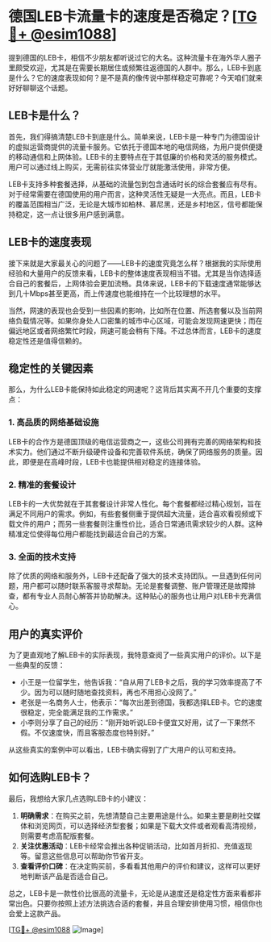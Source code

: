 # 德国LEB卡流量卡的速度是否稳定？[[TG💪+ @esim1088](https://t.me/s/esim1088)]

提到德国的LEB卡，相信不少朋友都听说过它的大名。这种流量卡在海外华人圈子里颇受欢迎，尤其是在需要长期居住或频繁往返德国的人群中。那么，LEB卡到底是什么？它的速度表现如何？是不是真的像传说中那样稳定可靠呢？今天咱们就来好好聊聊这个话题。

## LEB卡是什么？

首先，我们得搞清楚LEB卡到底是什么。简单来说，LEB卡是一种专门为德国设计的虚拟运营商提供的流量卡服务。它依托于德国本地的电信网络，为用户提供便捷的移动通信和上网体验。LEB卡的主要特点在于其低廉的价格和灵活的服务模式。用户可以通过线上购买，无需前往实体营业厅就能激活使用，非常方便。

LEB卡支持多种套餐选择，从基础的流量包到包含通话时长的综合套餐应有尽有。对于经常需要在德国使用的用户而言，这种灵活性无疑是一大亮点。而且，LEB卡的覆盖范围相当广泛，无论是大城市如柏林、慕尼黑，还是乡村地区，信号都能保持稳定，这一点让很多用户感到满意。

## LEB卡的速度表现

接下来就是大家最关心的问题了——LEB卡的速度究竟怎么样？根据我的实际使用经验和大量用户的反馈来看，LEB卡的整体速度表现相当不错。尤其是当你选择适合自己的套餐后，上网体验会更加流畅。具体来说，LEB卡的下载速度通常能够达到几十Mbps甚至更高，而上传速度也能维持在一个比较理想的水平。

当然，网速的表现也会受到一些因素的影响，比如所在位置、所选套餐以及当前网络负载情况等。如果你身处人口密集的城市中心区域，可能会发现网速更快；而在偏远地区或者网络繁忙时段，网速可能会稍有下降。不过总体而言，LEB卡的速度稳定性还是值得信赖的。

## 稳定性的关键因素

那么，为什么LEB卡能保持如此稳定的网速呢？这背后其实离不开几个重要的支撑点：

### 1. 高品质的网络基础设施

LEB卡的合作方是德国顶级的电信运营商之一，这些公司拥有完善的网络架构和技术实力。他们通过不断升级硬件设备和完善软件系统，确保了网络服务的质量。因此，即便是在高峰时段，LEB卡也能提供相对稳定的连接体验。

### 2. 精准的套餐设计

LEB卡的一大优势就在于其套餐设计非常人性化。每个套餐都经过精心规划，旨在满足不同用户的需求。例如，有些套餐侧重于提供超大流量，适合喜欢看视频或下载文件的用户；而另一些套餐则注重性价比，适合日常通讯需求较少的人群。这种精准定位使得每位用户都能找到最适合自己的方案。

### 3. 全面的技术支持

除了优质的网络和服务外，LEB卡还配备了强大的技术支持团队。一旦遇到任何问题，用户都可以随时联系客服寻求帮助。无论是套餐调整、账户管理还是故障排查，都有专业人员耐心解答并协助解决。这种贴心的服务也让用户对LEB卡充满信心。

## 用户的真实评价

为了更直观地了解LEB卡的实际表现，我特意查阅了一些真实用户的评价。以下是一些典型的反馈：

- 小王是一位留学生，他告诉我：“自从用了LEB卡之后，我的学习效率提高了不少。因为可以随时随地查找资料，再也不用担心没网了。”
- 老张是一名商务人士，他表示：“每次出差到德国，我都选择LEB卡。它的速度很稳定，完全能满足我的工作需求。”
- 小李则分享了自己的经历：“刚开始听说LEB卡便宜又好用，试了一下果然不假。不仅速度快，而且客服态度也特别好。”

从这些真实的案例中可以看出，LEB卡确实得到了广大用户的认可和支持。

## 如何选购LEB卡？

最后，我想给大家几点选购LEB卡的小建议：

1. **明确需求**：在购买之前，先想清楚自己主要用途是什么。如果主要是刷社交媒体和浏览网页，可以选择经济型套餐；如果是下载大文件或者观看高清视频，则需要考虑高配版套餐。
2. **关注优惠活动**：LEB卡经常会推出各种促销活动，比如首月折扣、充值返现等。留意这些信息可以帮助你节省开支。
3. **查看评价口碑**：在决定购买前，多看看其他用户的评价和建议，这样可以更好地判断该产品是否适合自己。

总之，LEB卡是一款性价比很高的流量卡，无论是从速度还是稳定性方面来看都非常出色。只要你按照上述方法挑选合适的套餐，并且合理安排使用习惯，相信你也会爱上这款产品。

[[TG💪+ @esim1088](https://t.me/s/esim1088) ![Image](https://i.postimg.cc/4NQfJmqS/Snipaste-2025-05-13-00-14-12.png)]